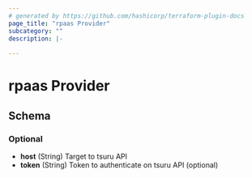```yaml
---
# generated by https://github.com/hashicorp/terraform-plugin-docs
page_title: "rpaas Provider"
subcategory: ""
description: |-
  
---
```


# rpaas Provider





<!-- schema generated by tfplugindocs -->
## Schema

### Optional

- **host** (String) Target to tsuru API
- **token** (String) Token to authenticate on tsuru API (optional)
